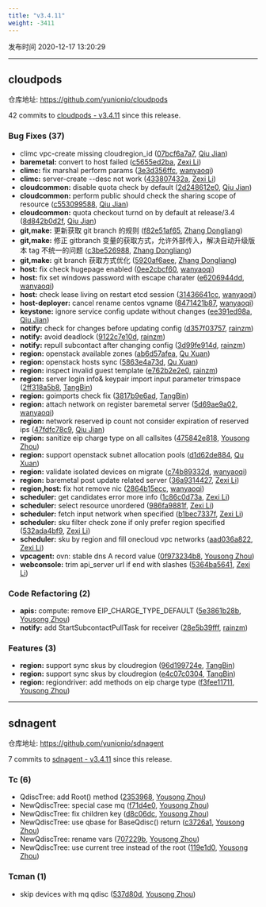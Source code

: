 ```yaml
---
title: "v3.4.11"
weight: -3411
---
```


发布时间 2020-12-17 13:20:29

---
## cloudpods

仓库地址: https://github.com/yunionio/cloudpods

42 commits to [cloudpods - v3.4.11] since this release.

### Bug Fixes (37)
- climc vpc-create missing cloudregion_id ([07bcf6a7a7](https://github.com/yunionio/cloudpods/commit/07bcf6a7a76d953376a6e1ec62031c3403ba31b1), [Qiu Jian](mailto:qiujian@yunionyun.com))
- **baremetal:** convert to host failed ([c5655ed2ba](https://github.com/yunionio/cloudpods/commit/c5655ed2ba6c37c774e37d4c8bdb65a98aec7943), [Zexi Li](mailto:zexi.li@qq.com))
- **climc:** fix marshal perform params ([3e3d356ffc](https://github.com/yunionio/cloudpods/commit/3e3d356ffc4097705cecb00f98f56fb973c52c84), [wanyaoqi](mailto:wanyaoqi@yunionyun.com))
- **climc:** server-create --desc not work ([433807432a](https://github.com/yunionio/cloudpods/commit/433807432a841d7ed45c21c1b736dcee8081ceb1), [Zexi Li](mailto:zexi.li@qq.com))
- **cloudcommon:** disable quota check by default ([2d248612e0](https://github.com/yunionio/cloudpods/commit/2d248612e04ed68417a13354a671bcae01e9e638), [Qiu Jian](mailto:qiujian@yunionyun.com))
- **cloudcommon:** perform public should check the sharing scope of resource ([c553099588](https://github.com/yunionio/cloudpods/commit/c553099588c6f3845a7d5996046f89ae24263688), [Qiu Jian](mailto:qiujian@yunionyun.com))
- **cloudcommon:** quota checkout turnd on by default at release/3.4 ([8d842b0d2f](https://github.com/yunionio/cloudpods/commit/8d842b0d2f6b61d890150e4cdf1b326a7b42fe85), [Qiu Jian](mailto:qiujian@yunionyun.com))
- **git,make:** 更新获取 git branch 的规则 ([f82e51af65](https://github.com/yunionio/cloudpods/commit/f82e51af659942e00d1b0cf345adb1969db89917), [Zhang Dongliang](mailto:zhangdongliang@yunion.cn))
- **git,make:** 修正 gitbranch 变量的获取方式，允许外部传入，解决自动升级版本 tag 不统一的问题 ([c3be526988](https://github.com/yunionio/cloudpods/commit/c3be52698826b4407edd71ca5a7a8531fc3ece7f), [Zhang Dongliang](mailto:zhangdongliang@yunion.cn))
- **git,make:** git branch 获取方式优化 ([5920af6aee](https://github.com/yunionio/cloudpods/commit/5920af6aee0306bb9bcd72ca0ee9f27548c4199f), [Zhang Dongliang](mailto:zhangdongliang@yunion.cn))
- **host:** fix check hugepage enabled ([0ee2cbcf60](https://github.com/yunionio/cloudpods/commit/0ee2cbcf603cdf178f4680c0078490d7d41f37fb), [wanyaoqi](mailto:wanyaoqi@yunionyun.com))
- **host:** fix set windows password with escape charater ([e6206944dd](https://github.com/yunionio/cloudpods/commit/e6206944dd8814cb81d30fd5b23bcd496e2e6435), [wanyaoqi](mailto:wanyaoqi@yunionyun.com))
- **host:** check lease living on restart etcd session ([31436641cc](https://github.com/yunionio/cloudpods/commit/31436641cc0e5b0f9303e6cfde8cb89dc9fe0f7a), [wanyaoqi](mailto:wanyaoqi@yunionyun.com))
- **host-deployer:** cancel rename centos vgname ([8471421b87](https://github.com/yunionio/cloudpods/commit/8471421b876208c4f2c0c4a42d117c0aee0f5429), [wanyaoqi](mailto:wanyaoqi@yunionyun.com))
- **keystone:** ignore service config update without changes ([ee391ed98a](https://github.com/yunionio/cloudpods/commit/ee391ed98a37b8efd2d662b8f21003783ee38a88), [Qiu Jian](mailto:qiujian@yunionyun.com))
- **notify:** check for changes before updating config ([d357f03757](https://github.com/yunionio/cloudpods/commit/d357f03757074f6b6c8b44fa37eeddb5280801ce), [rainzm](mailto:mjoycarry@gmail.com))
- **notify:** avoid deadlock ([9122c7e10d](https://github.com/yunionio/cloudpods/commit/9122c7e10d94f029a8f476ef71ea1c955df54895), [rainzm](mailto:mjoycarry@gmail.com))
- **notify:** repull subcontact after changing config ([3d99fe914d](https://github.com/yunionio/cloudpods/commit/3d99fe914df4bdf8298054fc3d967f3117e2de9c), [rainzm](mailto:mjoycarry@gmail.com))
- **region:** openstack available zones ([ab6d57afea](https://github.com/yunionio/cloudpods/commit/ab6d57afea4139146534d991b974aa26b9711a02), [Qu Xuan](mailto:quxuan@yunionyun.com))
- **region:** openstack hosts sync ([5863e4a73d](https://github.com/yunionio/cloudpods/commit/5863e4a73dbc016feaa320c646907e6011d6085a), [Qu Xuan](mailto:quxuan@yunionyun.com))
- **region:** inspect invalid guest template ([e762b2e2e0](https://github.com/yunionio/cloudpods/commit/e762b2e2e052b7e067cfd6b38658b5870b78d25d), [rainzm](mailto:mjoycarry@gmail.com))
- **region:** server login info& keypair import input parameter trimspace ([2ff318a5b8](https://github.com/yunionio/cloudpods/commit/2ff318a5b818952b9c7f58178c0b324bf1817587), [TangBin](mailto:tangbin@yunion.cn))
- **region:** goimports check fix ([3817b9e6ad](https://github.com/yunionio/cloudpods/commit/3817b9e6ad56a25816c9fd6d33d033fcd09d7aae), [TangBin](mailto:tangbin@yunion.cn))
- **region:** attach network on register baremetal server ([5d69ae9a02](https://github.com/yunionio/cloudpods/commit/5d69ae9a0249d7c328d267a3076bffd7d8160d3b), [wanyaoqi](mailto:wanyaoqi@yunionyun.com))
- **region:** network reserved ip count not consider expiration of reserved ips ([47fdfc78c9](https://github.com/yunionio/cloudpods/commit/47fdfc78c991ce9e1e8c83a49458156a3cf51c39), [Qiu Jian](mailto:qiujian@yunionyun.com))
- **region:** sanitize eip charge type on all callsites ([475842e818](https://github.com/yunionio/cloudpods/commit/475842e818cfd92c8a3b3661c67805082aa652e3), [Yousong Zhou](mailto:zhouyousong@yunionyun.com))
- **region:** support openstack subnet allocation pools ([d1d62de884](https://github.com/yunionio/cloudpods/commit/d1d62de8842e2d3e87e191c6026a886b4556846d), [Qu Xuan](mailto:quxuan@yunionyun.com))
- **region:** validate isolated devices on migrate ([c74b89332d](https://github.com/yunionio/cloudpods/commit/c74b89332d2c4a7591f574bd00147b74cdd098db), [wanyaoqi](mailto:wanyaoqi@yunionyun.com))
- **region:** baremetal post update related server ([36a9314427](https://github.com/yunionio/cloudpods/commit/36a9314427110dc5451c14034888045572a67d12), [Zexi Li](mailto:zexi.li@qq.com))
- **region,host:** fix hot remove nic ([2864b15ecc](https://github.com/yunionio/cloudpods/commit/2864b15eccc558f8bbea8eb819f7d9cb678713da), [wanyaoqi](mailto:wanyaoqi@yunionyun.com))
- **scheduler:** get candidates error more info ([1c86c0d73a](https://github.com/yunionio/cloudpods/commit/1c86c0d73a94d4594cff5ba1e00f358237c368ca), [Zexi Li](mailto:zexi.li@qq.com))
- **scheduler:** select resource unordered ([986fa9881f](https://github.com/yunionio/cloudpods/commit/986fa9881f2ec6213477240ee10bc636fb7d99f8), [Zexi Li](mailto:zexi.li@qq.com))
- **scheduler:** fetch input network when specified ([b1bec7337f](https://github.com/yunionio/cloudpods/commit/b1bec7337fe0e2ee7f2297f6cd320ce5c818ee7d), [Zexi Li](mailto:zexi.li@qq.com))
- **scheduler:** sku filter check zone if only prefer region specified ([532ada4bf9](https://github.com/yunionio/cloudpods/commit/532ada4bf977bb731bf46a2b8994b9490f9d9ce2), [Zexi Li](mailto:zexi.li@qq.com))
- **scheduler:** sku by region and fill onecloud vpc networks ([aad036a822](https://github.com/yunionio/cloudpods/commit/aad036a822b42b7ee3c30b6ca10e0b8153f01ea8), [Zexi Li](mailto:zexi.li@qq.com))
- **vpcagent:** ovn: stable dns A record value ([0f973234b8](https://github.com/yunionio/cloudpods/commit/0f973234b89d7d1fe7e1b912c27250ea14c8d25d), [Yousong Zhou](mailto:zhouyousong@yunionyun.com))
- **webconsole:** trim api_server url if end with slashes ([5364ba5641](https://github.com/yunionio/cloudpods/commit/5364ba5641732d658f3620d49d9305fae2b9fc10), [Zexi Li](mailto:zexi.li@qq.com))

### Code Refactoring (2)
- **apis:** compute: remove EIP_CHARGE_TYPE_DEFAULT ([5e3861b28b](https://github.com/yunionio/cloudpods/commit/5e3861b28b67f6e2c6be0e72786023aa1f128f83), [Yousong Zhou](mailto:zhouyousong@yunionyun.com))
- **notify:** add StartSubcontactPullTask for receiver ([28e5b39fff](https://github.com/yunionio/cloudpods/commit/28e5b39fffeb943dce0d1970ef89e7c71224e795), [rainzm](mailto:mjoycarry@gmail.com))

### Features (3)
- **region:** support sync skus by cloudregion ([96d199724e](https://github.com/yunionio/cloudpods/commit/96d199724ea07c1d488504ae652f8a65c96775dd), [TangBin](mailto:tangbin@yunion.cn))
- **region:** support sync skus by cloudregion ([e4c07c0304](https://github.com/yunionio/cloudpods/commit/e4c07c03042bec3f6a96609b49153b23e1e556be), [TangBin](mailto:tangbin@yunion.cn))
- **region:** regiondriver: add methods on eip charge type ([f3fee11711](https://github.com/yunionio/cloudpods/commit/f3fee11711ceac0d65767c8b33e05006eae94089), [Yousong Zhou](mailto:zhouyousong@yunionyun.com))

[cloudpods - v3.4.11]: https://github.com/yunionio/cloudpods/compare/v3.4.10...v3.4.11
---
## sdnagent

仓库地址: https://github.com/yunionio/sdnagent

7 commits to [sdnagent - v3.4.11] since this release.

### Tc (6)
- QdiscTree: add Root() method ([2353968](https://github.com/yunionio/sdnagen/commit/23539680617a037cd622065eebd1c0456ebe6431), [Yousong Zhou](mailto:zhouyousong@yunionyun.com))
- NewQdiscTree: special case mq ([f71d4e0](https://github.com/yunionio/sdnagen/commit/f71d4e0951ed32eed629838fab095affef440420), [Yousong Zhou](mailto:zhouyousong@yunionyun.com))
- NewQdiscTree: fix children key ([d8c06dc](https://github.com/yunionio/sdnagen/commit/d8c06dc0a6bba678877d16408b1fe28e78ab3950), [Yousong Zhou](mailto:zhouyousong@yunionyun.com))
- NewQdiscTree: use qbase for BaseQdisc() return ([c3726a1](https://github.com/yunionio/sdnagen/commit/c3726a1294438fae460c34a0c72214c0fbb501d6), [Yousong Zhou](mailto:zhouyousong@yunionyun.com))
- NewQdiscTree: rename vars ([707229b](https://github.com/yunionio/sdnagen/commit/707229b15da1515d0365b3fbec3e241c2172d1bf), [Yousong Zhou](mailto:zhouyousong@yunionyun.com))
- NewQdiscTree: use current tree instead of the root ([119e1d0](https://github.com/yunionio/sdnagen/commit/119e1d0f3a6ef4a0825b67c3f223676aa783bc3f), [Yousong Zhou](mailto:zhouyousong@yunionyun.com))

### Tcman (1)
- skip devices with mq qdisc ([537d80d](https://github.com/yunionio/sdnagen/commit/537d80d6af4a19e5c32f4f35587e20c8650d04e9), [Yousong Zhou](mailto:zhouyousong@yunionyun.com))

[sdnagent - v3.4.11]: https://github.com/yunionio/sdnagent/compare/v3.4.10...v3.4.11
